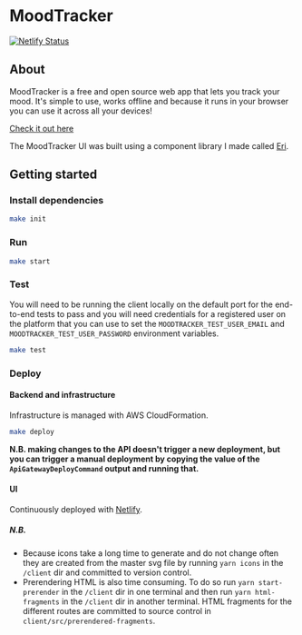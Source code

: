 # MoodTracker

[![Netlify Status](https://api.netlify.com/api/v1/badges/0d744c93-11e8-4072-85e2-4a168c1ae8ae/deploy-status)](https://app.netlify.com/sites/benji6-moodtracker/deploys)

## About

MoodTracker is a free and open source web app that lets you track your mood. It's simple to use, works offline and because it runs in your browser you can use it across all your devices!

[Check it out here](https://moodtracker.link)

The MoodTracker UI was built using a component library I made called [Eri](https://github.com/benji6/eri).

## Getting started

### Install dependencies

```sh
make init
```

### Run

```sh
make start
```

### Test

You will need to be running the client locally on the default port for the end-to-end tests to pass and you will need credentials for a registered user on the platform that you can use to set the `MOODTRACKER_TEST_USER_EMAIL` and `MOODTRACKER_TEST_USER_PASSWORD` environment variables.

```sh
make test
```

### Deploy

#### Backend and infrastructure

Infrastructure is managed with AWS CloudFormation.

```sh
make deploy
```

**N.B. making changes to the API doesn't trigger a new deployment, but you can trigger a manual deployment by copying the value of the `ApiGatewayDeployCommand` output and running that.**

#### UI

Continuously deployed with [Netlify](http://netlify.com).

##### N.B.

- Because icons take a long time to generate and do not change often they are created from the master svg file by running `yarn icons` in the `/client` dir and committed to version control.
- Prerendering HTML is also time consuming. To do so run `yarn start-prerender` in the `/client` dir in one terminal and then run `yarn html-fragments` in the `/client` dir in another terminal. HTML fragments for the different routes are committed to source control in `client/src/prerendered-fragments`.

